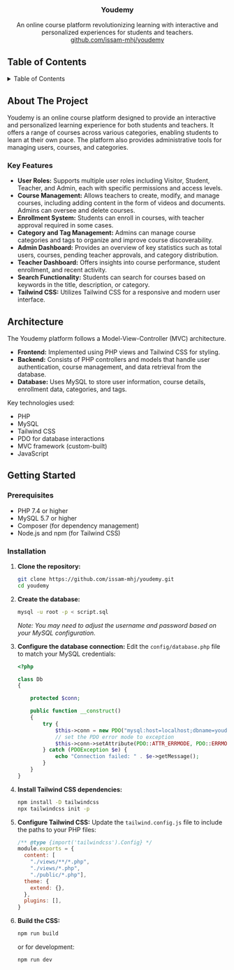 <div align="center">

<h3 align="center">Youdemy</h3>

  <p align="center">
    An online course platform revolutionizing learning with interactive and personalized experiences for students and teachers.
    <br />
     <a href="https://github.com/issam-mhj/youdemy">github.com/issam-mhj/youdemy</a>
  </p>
</div>

## Table of Contents

<details>
  <summary>Table of Contents</summary>
  <ol>
    <li>
      <a href="#about-the-project">About The Project</a>
      <ul>
        <li><a href="#key-features">Key Features</a></li>
      </ul>
    </li>
    <li><a href="#architecture">Architecture</a></li>
    <li>
      <a href="#getting-started">Getting Started</a>
      <ul>
        <li><a href="#prerequisites">Prerequisites</a></li>
        <li><a href="#installation">Installation</a></li>
      </ul>
    </li>
    <li><a href="#acknowledgments">Acknowledgments</a></li>
  </ol>
</details>

## About The Project

Youdemy is an online course platform designed to provide an interactive and personalized learning experience for both students and teachers. It offers a range of courses across various categories, enabling students to learn at their own pace. The platform also provides administrative tools for managing users, courses, and categories.

### Key Features

- **User Roles:** Supports multiple user roles including Visitor, Student, Teacher, and Admin, each with specific permissions and access levels.
- **Course Management:** Allows teachers to create, modify, and manage courses, including adding content in the form of videos and documents. Admins can oversee and delete courses.
- **Enrollment System:** Students can enroll in courses, with teacher approval required in some cases.
- **Category and Tag Management:** Admins can manage course categories and tags to organize and improve course discoverability.
- **Admin Dashboard:** Provides an overview of key statistics such as total users, courses, pending teacher approvals, and category distribution.
- **Teacher Dashboard:** Offers insights into course performance, student enrollment, and recent activity.
- **Search Functionality:** Students can search for courses based on keywords in the title, description, or category.
- **Tailwind CSS:** Utilizes Tailwind CSS for a responsive and modern user interface.

## Architecture

The Youdemy platform follows a Model-View-Controller (MVC) architecture.

- **Frontend:** Implemented using PHP views and Tailwind CSS for styling.
- **Backend:** Consists of PHP controllers and models that handle user authentication, course management, and data retrieval from the database.
- **Database:** Uses MySQL to store user information, course details, enrollment data, categories, and tags.

Key technologies used:

- PHP
- MySQL
- Tailwind CSS
- PDO for database interactions
- MVC framework (custom-built)
- JavaScript

## Getting Started

### Prerequisites

- PHP 7.4 or higher
- MySQL 5.7 or higher
- Composer (for dependency management)
- Node.js and npm (for Tailwind CSS)

### Installation

1.  **Clone the repository:**
    ```sh
    git clone https://github.com/issam-mhj/youdemy.git
    cd youdemy
    ```

2.  **Create the database:**
    ```sh
    mysql -u root -p < script.sql
    ```
    *Note: You may need to adjust the username and password based on your MySQL configuration.*

3.  **Configure the database connection:**
    Edit the `config/database.php` file to match your MySQL credentials:
    ```php
    <?php

    class Db
    {

        protected $conn;

        public function __construct()
        {
            try {
                $this->conn = new PDO("mysql:host=localhost;dbname=youdemy", "root", "");
                // set the PDO error mode to exception
                $this->conn->setAttribute(PDO::ATTR_ERRMODE, PDO::ERRMODE_EXCEPTION);
            } catch (PDOException $e) {
                echo "Connection failed: " . $e->getMessage();
            }
        }
    }
    ```

4.  **Install Tailwind CSS dependencies:**
    ```sh
    npm install -D tailwindcss
    npx tailwindcss init -p
    ```

5.  **Configure Tailwind CSS:**
    Update the `tailwind.config.js` file to include the paths to your PHP files:
    ```javascript
    /** @type {import('tailwindcss').Config} */
    module.exports = {
      content: [
        "./views/**/*.php",
        "./views/*.php",
        "./public/*.php"],
      theme: {
        extend: {},
      },
      plugins: [],
    }
    ```

6.  **Build the CSS:**
    ```sh
    npm run build
    ```
    or for development:
     ```sh
    npm run dev
